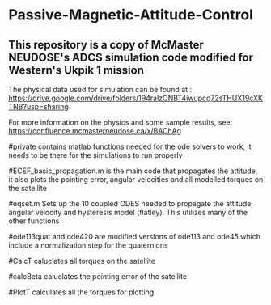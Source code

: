 # Passive-Magnetic-Attitude-Control
## This repository is a copy of McMaster NEUDOSE's ADCS simulation code modified for Western's Ukpik 1 mission
The physical data used for simulation can be found at : https://drive.google.com/drive/folders/194ralzQNBT4iwupcq72sTHUX19cXKTNB?usp=sharing

For more information on the physics and some sample results, see: https://confluence.mcmasterneudose.ca/x/BAChAg

#private contains matlab functions needed for the ode solvers to work, it needs to be there for the simulations to run properly

#ECEF_basic_propagation.m is the main code that propagates the attitude, it also plots the pointing error, angular velocities and all modelled torques on the satellite

#eqset.m Sets up the 10 coupled ODES needed to propagate the attitude, angular velocity and hysteresis model (flatley). This utilizes many of the other functions

#ode113quat and ode420 are modified versions of ode113  and ode45 which include a normalization step for the quaternions

#CalcT caluclates all torques on the satellite

#calcBeta caluclates the pointing error of the satellite

#PlotT calculates all the torques for plotting

